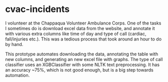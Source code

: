 # cvac-incidents
I volunteer at the Chappaqua Volunteer Ambulance Corps. One of the tasks I sometimes do is download excel data from the website, and annotate it with various extra columns like time of day and type of call (cardiac, fall/injuries etc.). This was a tedious process that took around an hour to do by hand. 

This prototype automates downloading the data, annotating the table with new columns, and generating an new excel file with graphs. The type of call classifier uses an XGBClassifier with some NLTK text preprocessing. It has an accuracy ~75%, which is not good enough, but is a big step towards automation.
